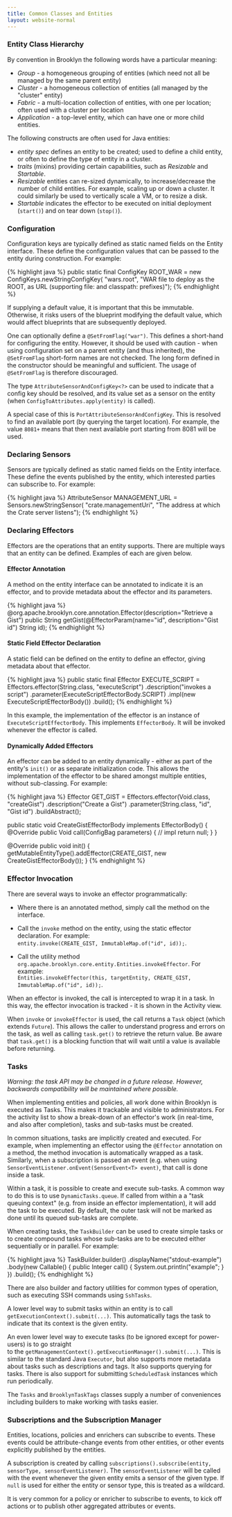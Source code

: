 ```yaml
---
title: Common Classes and Entities
layout: website-normal
---
```


<!-- TODO old, needs work (refactoring!) and use of java_link -->

### Entity Class Hierarchy

By convention in Brooklyn the following words have a particular meaning:

* *Group* - a homogeneous grouping of entities (which need not all be managed by the same parent 
  entity)
* *Cluster* - a homogeneous collection of entities (all managed by the "cluster" entity)
* *Fabric* - a multi-location collection of entities, with one per location; often used with a cluster per location
* *Application* - a top-level entity, which can have one or more child entities.

The following constructs are often used for Java entities:

* *entity spec* defines an entity to be created; used to define a child entity, or often to 
  define the type of entity in a cluster.
* *traits* (mixins) providing certain capabilities, such as *Resizable* and *Startable*.
* *Resizable* entities can re-sized dynamically, to increase/decrease the number of child entities.
  For example, scaling up or down a cluster. It could similarly be used to vertically scale a VM,
  or to resize a disk.
* *Startable* indicates the effector to be executed on initial deployment (`start()`) and on 
  tear down (`stop()`).


### Configuration

Configuration keys are typically defined as static named fields on the Entity interface. These
define the configuration values that can be passed to the entity during construction. For
example:

{% highlight java %}
public static final ConfigKey<String> ROOT_WAR = new ConfigKeys.newStringConfigKey(
        "wars.root",
        "WAR file to deploy as the ROOT, as URL (supporting file: and classpath: prefixes)");
{% endhighlight %}

If supplying a default value, it is important that this be immutable. Otherwise, it risks users
of the blueprint modifying the default value, which would affect blueprints that are subsequently 
deployed.

One can optionally define a `@SetFromFlag("war")`. This defines a short-hand for configuring the
entity. However, it should be used with caution - when using configuration set on a parent entity
(and thus inherited), the `@SetFromFlag` short-form names are not checked. The long form defined 
in the constructor should be meaningful and sufficient. The usage of `@SetFromFlag` is therefore
discouraged.

The type `AttributeSensorAndConfigKey<?>` can be used to indicate that a config key should be resolved,
and its value set as a sensor on the entity (when `ConfigToAttributes.apply(entity)` is called).

A special case of this is `PortAttributeSensorAndConfigKey`. This is resolved to find an available 
port (by querying the target location). For example, the value `8081+` means that then next available
port starting from 8081 will be used.


### Declaring Sensors

Sensors are typically defined as static named fields on the Entity interface. These define 
the events published by the entity, which interested parties can subscribe to. For example:

{% highlight java %}
AttributeSensor<String> MANAGEMENT_URL = Sensors.newStringSensor(
        "crate.managementUri",
        "The address at which the Crate server listens");
{% endhighlight %}


### Declaring Effectors

Effectors are the operations that an entity supports. There are multiple ways that an entity can 
be defined. Examples of each are given below.

#### Effector Annotation

A method on the entity interface can be annotated to indicate it is an effector, and to provide
metadata about the effector and its parameters.

{% highlight java %}
@org.apache.brooklyn.core.annotation.Effector(description="Retrieve a Gist")
public String getGist(@EffectorParam(name="id", description="Gist id") String id);
{% endhighlight %}


#### Static Field Effector Declaration

A static field can be defined on the entity to define an effector, giving metadata about that effector.

{% highlight java %}
public static final Effector<String> EXECUTE_SCRIPT = Effectors.effector(String.class, "executeScript")
        .description("invokes a script")
        .parameter(ExecuteScriptEffectorBody.SCRIPT)
        .impl(new ExecuteScriptEffectorBody())
        .build();
{% endhighlight %}

In this example, the implementation of the effector is an instance of `ExecuteScriptEffectorBody`. 
This implements `EffectorBody`. It will be invoked whenever the effector is called.


#### Dynamically Added Effectors

An effector can be added to an entity dynamically - either as part of the entity's `init()`
or as separate initialization code. This allows the implementation of the effector to be shared
amongst multiple entities, without sub-classing. For example:

{% highlight java %}
Effector<Void> GET_GIST = Effectors.effector(Void.class, "createGist")
        .description("Create a Gist")
        .parameter(String.class, "id", "Gist id")
        .buildAbstract();

public static void CreateGistEffectorBody implements EffectorBody<Void>() {
    @Override
    public Void call(ConfigBag parameters) {
        // impl
        return null;
    }
}

@Override
public void init() {
    getMutableEntityType().addEffector(CREATE_GIST, new CreateGistEffectorBody());
}
{% endhighlight %}


### Effector Invocation

There are several ways to invoke an effector programmatically:

* Where there is an annotated method, simply call the method on the interface.

* Call the `invoke` method on the entity, using the static effector declaration. For example:  
  `entity.invoke(CREATE_GIST, ImmutableMap.of("id", id));`.

* Call the utility method `org.apache.brooklyn.core.entity.Entities.invokeEffector`. For example:  
  `Entities.invokeEffector(this, targetEntity, CREATE_GIST, ImmutableMap.of("id", id));`.

When an effector is invoked, the call is intercepted to wrap it in a task. In this way, the 
effector invocation is tracked - it is shown in the Activity view.

When `invoke` or `invokeEffector` is used, the call returns a `Task` object (which extends 
`Future`). This allows the caller to understand progress and errors on the task, as well as 
calling `task.get()` to retrieve the return value. Be aware that `task.get()` is a blocking 
function that will wait until a value is available before returning.


### Tasks

_Warning: the task API may be changed in a future release. However, backwards compatibility
will be maintained where possible._

When implementing entities and policies, all work done within Brooklyn is executed as Tasks.
This makes it trackable and visible to administrators. For the activity list to show a break-down 
of an effector's work (in real-time, and also after completion), tasks and sub-tasks must be 
created.

In common situations, tasks are implicitly created and executed. For example, when implementing
an effector using the `@Effector` annotation on a method, the method invocation is automatically
wrapped as a task. Similarly, when a subscription is passed an event (e.g. when using 
`SensorEventListener.onEvent(SensorEvent<T> event)`, that call is done inside a task.

Within a task, it is possible to create and execute sub-tasks. A common way to do this is to 
use `DynamicTasks.queue`. If called from within a a "task queuing context" (e.g. from inside an
effector implementation), it will add the task to be executed. By default, the outer task will not be
marked as done until its queued sub-tasks are complete.

When creating tasks, the `TaskBuilder` can be used to create simple tasks or to create compound tasks
whose sub-tasks are to be executed either sequentially or in parallel. For example:

{% highlight java %}
TaskBuilder.<Integer>builder()
        .displayName("stdout-example")
        .body(new Callable<Integer>() { public Integer call() { System.out.println("example"; } })
        .build();
{% endhighlight %}

There are also builder and factory utilities for common types of operation, such as executing SSH 
commands using `SshTasks`.

A lower level way to submit tasks within an entity is to call `getExecutionContext().submit(...)`.
This automatically tags the task to indicate that its context is the given entity.

An even lower level way to execute tasks (to be ignored except for power-users) is to go straight  
to the `getManagementContext().getExecutionManager().submit(...)`. This is similar to the standard
Java `Executor`, but also supports more metadata about tasks such as descriptions and tags.
It also supports querying for tasks. There is also support for submitting `ScheduledTask` 
instances which run periodically.

The `Tasks` and `BrooklynTaskTags` classes supply a number of conveniences including builders to 
make working with tasks easier.


### Subscriptions and the Subscription Manager

Entities, locations, policies and enrichers can subscribe to events. These events could be
attribute-change events from other entities, or other events explicitly published by the entities.

A subscription is created by calling `subscriptions().subscribe(entity, sensorType, sensorEventListener)`.
The `sensorEventListener` will be called with the event whenever the given entity emits a sensor of
the given type. If `null` is used for either the entity or sensor type, this is treated as a 
wildcard.

It is very common for a policy or enricher to subscribe to events, to kick off actions or to 
publish other aggregated attributes or events. 
